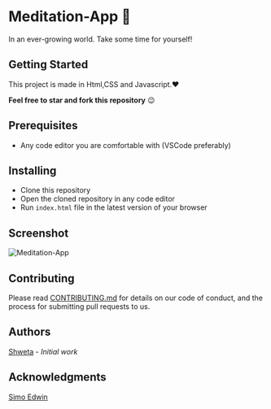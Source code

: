# Meditation-App :massage:
In an ever-growing world. Take some time for yourself!

## Getting Started
This project is made in Html,CSS and Javascript.:heart:

**Feel free to star and fork this repository** :wink:

## Prerequisites
- Any code editor you are comfortable with (VSCode preferably)

## Installing
- Clone this repository
- Open the cloned repository in any code editor
- Run `index.html` file in the latest version of your browser

## Screenshot
![Meditation-App](https://user-images.githubusercontent.com/57098154/103535929-9e7e6f80-4eb7-11eb-8d06-5da656873af0.png)

## Contributing
  Please read [CONTRIBUTING.md](docs/CONTRIBUTING.md) for details on our code of conduct, and the process for submitting pull requests to us.

## Authors
  [Shweta](https://github.com/Shw374) - *Initial work* 

## Acknowledgments
 [Simo Edwin](https://github.com/developedbyed)

